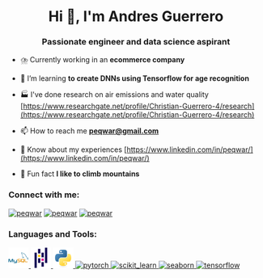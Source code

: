 <h1 align="center">Hi 👋, I'm Andres Guerrero</h1>
<h3 align="center">Passionate engineer and data science aspirant</h3>

- ⛈️ Currently working in an **ecommerce company**

- 🌱 I’m learning **to create DNNs using Tensorflow for age recognition**

- 🏭 I've done research on air emissions and water quality [https://www.researchgate.net/profile/Christian-Guerrero-4/research](https://www.researchgate.net/profile/Christian-Guerrero-4/research)

- 📫 How to reach me **peqwar@gmail.com**

- 📄 Know about my experiences [https://www.linkedin.com/in/peqwar/](https://www.linkedin.com/in/peqwar/)

- 🗻 Fun fact **I like to climb mountains**

<h3 align="left">Connect with me:</h3>
<p align="left">
<a href="https://twitter.com/peqwar" target="blank"><img align="center" src="https://raw.githubusercontent.com/rahuldkjain/github-profile-readme-generator/master/src/images/icons/Social/twitter.svg" alt="peqwar" height="30" width="40" /></a>
<a href="https://linkedin.com/in/peqwar" target="blank"><img align="center" src="https://raw.githubusercontent.com/rahuldkjain/github-profile-readme-generator/master/src/images/icons/Social/linked-in-alt.svg" alt="peqwar" height="30" width="40" /></a>
<a href="https://instagram.com/peqwar" target="blank"><img align="center" src="https://raw.githubusercontent.com/rahuldkjain/github-profile-readme-generator/master/src/images/icons/Social/instagram.svg" alt="peqwar" height="30" width="40" /></a>
</p>

<h3 align="left">Languages and Tools:</h3>
<p align="left"> <a href="https://www.mysql.com/" target="_blank" rel="noreferrer"> <img src="https://raw.githubusercontent.com/devicons/devicon/master/icons/mysql/mysql-original-wordmark.svg" alt="mysql" width="40" height="40"/> </a> <a href="https://pandas.pydata.org/" target="_blank" rel="noreferrer"> <img src="https://raw.githubusercontent.com/devicons/devicon/2ae2a900d2f041da66e950e4d48052658d850630/icons/pandas/pandas-original.svg" alt="pandas" width="40" height="40"/> </a> <a href="https://www.python.org" target="_blank" rel="noreferrer"> <img src="https://raw.githubusercontent.com/devicons/devicon/master/icons/python/python-original.svg" alt="python" width="40" height="40"/> </a> <a href="https://pytorch.org/" target="_blank" rel="noreferrer"> <img src="https://www.vectorlogo.zone/logos/pytorch/pytorch-icon.svg" alt="pytorch" width="40" height="40"/> </a> <a href="https://scikit-learn.org/" target="_blank" rel="noreferrer"> <img src="https://upload.wikimedia.org/wikipedia/commons/0/05/Scikit_learn_logo_small.svg" alt="scikit_learn" width="40" height="40"/> </a> <a href="https://seaborn.pydata.org/" target="_blank" rel="noreferrer"> <img src="https://seaborn.pydata.org/_images/logo-mark-lightbg.svg" alt="seaborn" width="40" height="40"/> </a> <a href="https://www.tensorflow.org" target="_blank" rel="noreferrer"> <img src="https://www.vectorlogo.zone/logos/tensorflow/tensorflow-icon.svg" alt="tensorflow" width="40" height="40"/> </a> </p>
